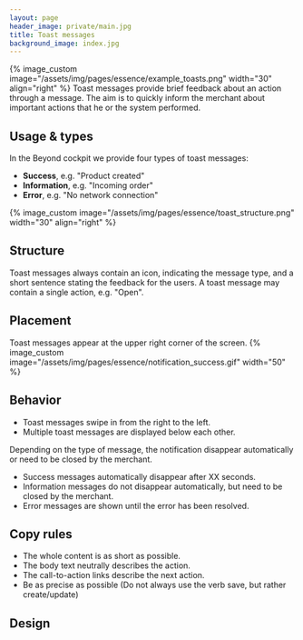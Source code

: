 ```yaml
---
layout: page
header_image: private/main.jpg
title: Toast messages
background_image: index.jpg
---
```

{% image_custom image="/assets/img/pages/essence/example_toasts.png" width="30" align="right" %}
Toast messages provide brief feedback about an action through a message. The aim is to quickly inform the merchant about important actions that he or the system performed.

## Usage & types
In the Beyond cockpit we provide four types of toast messages:

* **Success**, e.g. "Product created"
* **Information**, e.g. "Incoming order"
* **Error**, e.g. "No network connection"

{% image_custom image="/assets/img/pages/essence/toast_structure.png" width="30" align="right" %}
## Structure
Toast messages always contain an icon, indicating the message type, and a short sentence stating the feedback for the users.
A toast message may contain a single action, e.g. "Open".

## Placement
Toast messages appear at the upper right corner of the screen.
{% image_custom image="/assets/img/pages/essence/notification_success.gif" width="50" %}

## Behavior
* Toast messages swipe in from the right to the left.
* Multiple toast messages are displayed below each other.

Depending on the type of message, the notification disappear automatically or need to be closed by the merchant.

* Success messages automatically disappear after XX seconds.
* Information messages do not disappear automatically, but need to be closed by the merchant.
* Error messages are shown until the error has been resolved.


## Copy rules
* The whole content is as short as possible.
* The body text neutrally describes the action.
* The call-to-action links describe the next action.  
* Be as precise as possible (Do not always use the verb save, but rather create/update)

## Design
